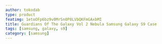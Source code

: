 ```yaml
---
author: tokodab
type: product
featimg: 1etoOFp6bz9v0MrSn0P8LVbQKFmGAxbMI
title: Guardians Of The Galaxy Vol 2 Nebula Samsung Galaxy S9 Case
tags: [samsung, galaxy, s9]
category: [samsung]
---
```

